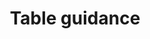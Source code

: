 ---
layout: collection
title: "Table guidance"
description: "Guidance on when and why you may use tables for data visualisation at the NHSBSA"
status: REVIEW
tags: data-viz-home
order: 100
collection_tag: dv-table
pagination:
  data: collections.dv-table
  size: 50
  alias: articles
---